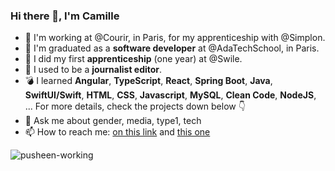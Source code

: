### Hi there 👋, I'm Camille

- :honeybee: I'm working at @Courir, in Paris, for my apprenticeship with @Simplon.
- :telescope: I'm graduated as a **software developer** at @AdaTechSchool, in Paris.
- :runner: I did my first **apprenticeship** (one year) at @Swile. 
- :pencil: I used to be a **journalist editor**.
- :bomb: I learned **Angular**, **TypeScript**, **React**, **Spring Boot**, **Java**, **SwiftUI/Swift**, **HTML**, **CSS**, **Javascript**, **MySQL**, **Clean Code**, **NodeJS**, ... For more details, check the projects down below :point_down: 
- 💬 Ask me about gender, media, type1, tech 
- 📫 How to reach me: [on this link](https://www.linkedin.com/in/camille-m-lafrance/) and [this one](https://twitter.com/CamLafr)  

![pusheen-working](https://github.com/CamilleLafrance/CamilleLafrance/assets/77630883/2eee43cd-59d2-41a2-be12-a514e7e62aab)
